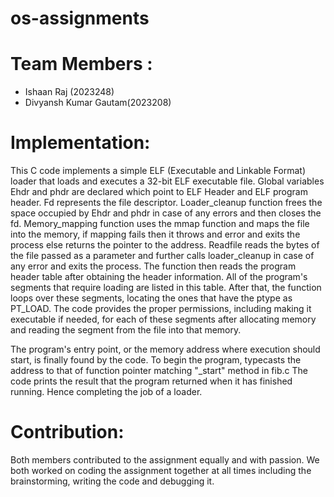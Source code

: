 # os-assignments
# Team Members : 
- Ishaan Raj (2023248)
- Divyansh Kumar Gautam(2023208)

# Implementation:
This C code implements a simple ELF (Executable and Linkable Format) loader that loads and executes a 32-bit ELF executable file. 
Global variables Ehdr and phdr are declared which point to ELF Header and ELF program header. Fd represents the file descriptor.
Loader_cleanup function frees the space occupied by Ehdr and phdr in case of any errors and then closes the fd.
Memory_mapping function uses the mmap function and maps the file into the memory, if mapping fails then it throws and error and exits the process else returns the pointer to the address.
Readfile reads the bytes of the file passed as a parameter and further calls loader_cleanup in case of any error and exits the process.
The function then reads the program header table after obtaining the header information. All of the program's segments that require loading are listed in this table. After that, the function loops over these segments, locating the ones that have the ptype as PT_LOAD. The code provides the proper permissions, including making it executable if needed, for each of these segments after allocating memory and reading the segment from the file into that memory.

The program's entry point, or the memory address where execution should start, is finally found by the code. To begin the program, typecasts the address to that of function pointer matching "_start" method in fib.c
The code prints the result that the program returned when it has finished running. Hence completing the job of a loader.

# Contribution:
Both members contributed to the assignment equally and with passion. We both worked on coding the assignment together at all times including the brainstorming, writing the code and debugging it.
